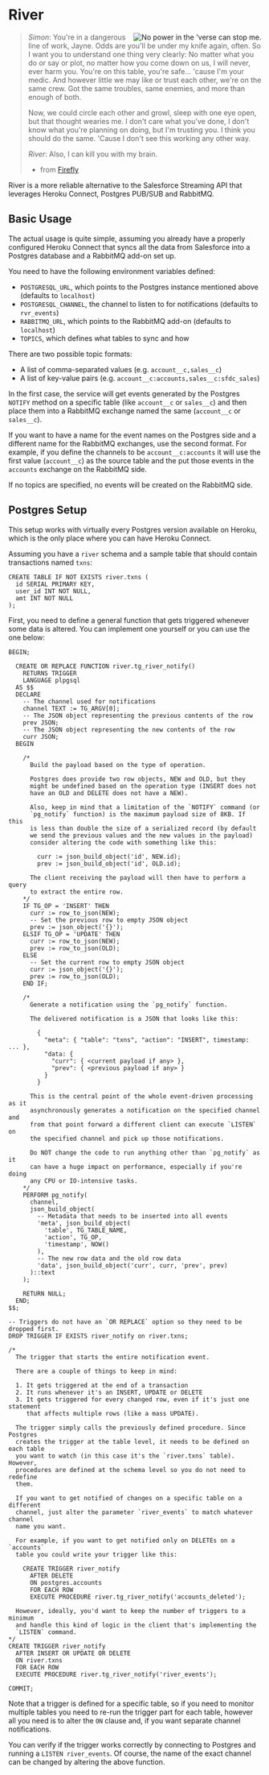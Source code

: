# River

<img src="https://fmap.ro/river/logo.jpg"
  alt="No power in the 'verse can stop me." align="right" />

> *Simon*: You're in a dangerous line of work, Jayne. Odds are you'll be under
> my knife again, often. So I want you to understand one thing very clearly:
> No matter what you do or say or plot, no matter how you come down on us, I
> will never, ever harm you. You're on this table, you're safe... 'cause I'm
> your medic. And however little we may like or trust each other, we're on the
> same crew. Got the same troubles, same enemies, and more than enough of both.
>
> Now, we could circle each other and growl, sleep with one eye open, but that
> thought wearies me. I don't care what you've done, I don't know what you're
> planning on doing, but I'm trusting you. I think you should do the same.
> 'Cause I don't see this working any other way.
>
> *River*: Also, I can kill you with my brain.
> - from [Firefly](https://www.imdb.com/title/tt0303461/)

River is a more reliable alternative to the Salesforce Streaming API that
leverages Heroku Connect, Postgres PUB/SUB and RabbitMQ.


## Basic Usage

The actual usage is quite simple, assuming you already have a properly configured
Heroku Connect that syncs all the data from Salesforce into a Postgres database
and a RabbitMQ add-on set up.

You need to have the following environment variables defined:

* `POSTGRESQL_URL`, which points to the Postgres instance mentioned above
  (defaults to `localhost`)
* `POSTGRESQL_CHANNEL`, the channel to listen to for notifications (defaults
  to `rvr_events`)
* `RABBITMQ_URL`, which points to the RabbitMQ add-on (defaults to `localhost`)
* `TOPICS`, which defines what tables to sync and how

There are two possible topic formats:

* A list of comma-separated values (e.g. `account__c,sales__c`)
* A list of key-value pairs (e.g. `account__c:accounts,sales__c:sfdc_sales`)

In the first case, the service will get events generated by the Postgres
`NOTIFY` method on a specific table (like `account__c` or `sales__c`) and then
place them into a RabbitMQ exchange named the same (`account__c` or `sales__c`).

If you want to have a name for the event names on the Postgres side and a
different name for the RabbitMQ exchanges, use the second format. For example,
if you define the channels to be `account__c:accounts` it will use the first
value (`account__c`) as the source table and the put those events in the
`accounts` exchange on the RabbitMQ side.

If no topics are specified, no events will be created on the RabbitMQ side.


## Postgres Setup

This setup works with virtually every Postgres version available on Heroku,
which is the only place where you can have Heroku Connect.

Assuming you have a `river` schema and a sample table that should contain
transactions named `txns`:

```plpgsql
CREATE TABLE IF NOT EXISTS river.txns (
  id SERIAL PRIMARY KEY,
  user_id INT NOT NULL,
  amt INT NOT NULL
);
```

First, you need to define a general function that gets triggered whenever
some data is altered. You can implement one yourself or you can use the
one below:

```plpgsql
BEGIN;

  CREATE OR REPLACE FUNCTION river.tg_river_notify()
    RETURNS TRIGGER
    LANGUAGE plpgsql
  AS $$
  DECLARE
    -- The channel used for notifications
    channel TEXT := TG_ARGV[0];
    -- The JSON object representing the previous contents of the row
    prev JSON;
    -- The JSON object representing the new contents of the row
    curr JSON;
  BEGIN

    /*
      Build the payload based on the type of operation.

      Postgres does provide two row objects, NEW and OLD, but they
      might be undefined based on the operation type (INSERT does not
      have an OLD and DELETE does not have a NEW).

      Also, keep in mind that a limitation of the `NOTIFY` command (or
      `pg_notify` function) is the maximum payload size of 8KB. If this
      is less than double the size of a serialized record (by default
      we send the previous values and the new values in the payload)
      consider altering the code with something like this:

        curr := json_build_object('id', NEW.id);
        prev := json_build_object('id', OLD.id);

      The client receiving the payload will then have to perform a query
      to extract the entire row.
    */
    IF TG_OP = 'INSERT' THEN
      curr := row_to_json(NEW);
      -- Set the previous row to empty JSON object
      prev := json_object('{}');
    ELSIF TG_OP = 'UPDATE' THEN
      curr := row_to_json(NEW);
      prev := row_to_json(OLD);
    ELSE
      -- Set the current row to empty JSON object
      curr := json_object('{}');
      prev := row_to_json(OLD);
    END IF;

    /*
      Generate a notification using the `pg_notify` function.

      The delivered notification is a JSON that looks like this:

        {
          "meta": { "table": "txns", "action": "INSERT", timestamp: ... },
          "data: {
            "curr": { <current payload if any> },
            "prev": { <previous payload if any> }
          }
        }

      This is the central point of the whole event-driven processing as it
      asynchronously generates a notification on the specified channel and
      from that point forward a different client can execute `LISTEN` on
      the specified channel and pick up those notifications.

      Do NOT change the code to run anything other than `pg_notify` as it
      can have a huge impact on performance, especially if you're doing
      any CPU or IO-intensive tasks.
    */
    PERFORM pg_notify(
      channel,
      json_build_object(
        -- Metadata that needs to be inserted into all events
        'meta', json_build_object(
          'table', TG_TABLE_NAME,
          'action', TG_OP,
          'timestamp', NOW()
        ),
        -- The new row data and the old row data
        'data', json_build_object('curr', curr, 'prev', prev)
      )::text
    );

    RETURN NULL;
  END;
$$;

-- Triggers do not have an `OR REPLACE` option so they need to be dropped first.
DROP TRIGGER IF EXISTS river_notify on river.txns;

/*
  The trigger that starts the entire notification event.

  There are a couple of things to keep in mind:

  1. It gets triggered at the end of a transaction
  2. It runs whenever it's an INSERT, UPDATE or DELETE
  3. It gets triggered for every changed row, even if it's just one statement
     that affects multiple rows (like a mass UPDATE).

  The trigger simply calls the previously defined procedure. Since Postgres
  creates the trigger at the table level, it needs to be defined on each table
  you want to watch (in this case it's the `river.txns` table). However,
  procedures are defined at the schema level so you do not need to redefine
  them.

  If you want to get notified of changes on a specific table on a different
  channel, just alter the parameter `river_events` to match whatever channel
  name you want.

  For example, if you want to get notified only on DELETEs on a `accounts`
  table you could write your trigger like this:

    CREATE TRIGGER river_notify
      AFTER DELETE
      ON postgres.accounts
      FOR EACH ROW
      EXECUTE PROCEDURE river.tg_river_notify('accounts_deleted');

  However, ideally, you'd want to keep the number of triggers to a minimum
  and handle this kind of logic in the client that's implementing the
  `LISTEN` command.
*/
CREATE TRIGGER river_notify
  AFTER INSERT OR UPDATE OR DELETE
  ON river.txns
  FOR EACH ROW
  EXECUTE PROCEDURE river.tg_river_notify('river_events');

COMMIT;
```

Note that a trigger is defined for a specific table, so if you need to
monitor multiple tables you need to re-run the trigger part for each table,
however all you need is to alter the `ON` clause and, if you want separate
channel notifications.

You can verify if the trigger works correctly by connecting to Postgres
and running a `LISTEN river_events`. Of course, the name of the exact channel
can be changed by altering the above function.
